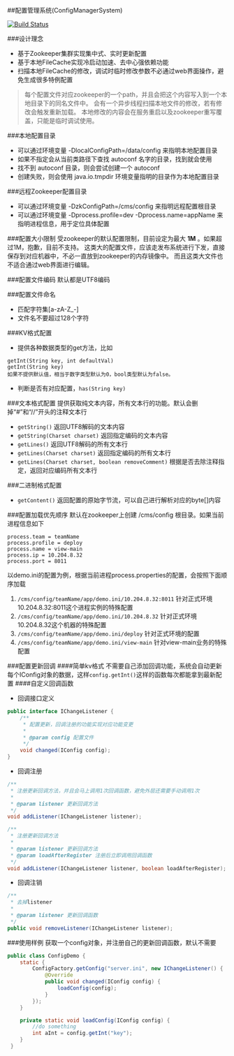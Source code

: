 ##配置管理系统(ConfigManagerSystem)

[![Build Status](https://travis-ci.org/colin-lee/autoconf.svg?branch=master)](https://travis-ci.org/colin-lee/autoconf)

###设计理念
- 基于Zookeeper集群实现集中式、实时更新配置
- 基于本地FileCache实现冷启动加速、去中心强依赖功能
- 扫描本地FileCache的修改，调试时临时修改参数不必通过web界面操作，避免生成很多特例配置

> 每个配置文件对应zookeeper的一个path，并且会把这个内容写入到一个本地目录下的同名文件中。
> 会有一个异步线程扫描本地文件的修改，若有修改会触发重新加载。
> 本地修改的内容会在服务重启以及zookeeper重写覆盖，只能是临时调试使用。

###本地配置目录
- 可以通过环境变量 -DlocalConfigPath=/data/config 来指明本地配置目录
- 如果不指定会从当前类路径下查找 autoconf 名字的目录，找到就会使用
- 找不到 autoconf 目录，则会尝试创建一个 autoconf
- 创建失败，则会使用 java.io.tmpdir 环境变量指明的目录作为本地配置目录

###远程Zookeeper配置目录
- 可以通过环境变量 -DzkConfigPath=/cms/config 来指明远程配置根目录
- 可以通过环境变量 -Dprocess.profile=dev -Dprocess.name=appName 来指明进程信息，用于定位具体配置

###配置大小限制
受zookeeper的默认配置限制，目前设定为最大 **1M** 。如果超过1M，抱歉，目前不支持。
这类大的配置文件，应该走发布系统进行下发，直接保存到对应机器中，不必一直放到zookeeper的内存镜像中。
而且这类大文件也不适合通过web界面进行编辑。

###配置文件编码
默认都是UTF8编码


###配置文件命名
- 匹配字符集\[a-zA-Z_-\]
- 文件名不要超过128个字符

###KV格式配置
- 提供各种数据类型的get方法，比如
```
getInt(String key, int defaultVal)
getInt(String key)
如果不提供默认值，相当于数字类型默认为0，bool类型默认为false。
```        
- 判断是否有对应配置，`has(String key)`

###文本格式配置
提供获取纯文本内容，所有文本行的功能。默认会删掉“\#”和“//”开头的注释文本行

- `getString()` 返回UTF8解码的文本内容
- `getString(Charset charset)` 返回指定编码的文本内容
- `getLines()` 返回UTF8解码的所有文本行
- `getLines(Charset charset)` 返回指定编码的所有文本行
- `getLines(Charset charset, boolean removeComment)` 根据是否去除注释指定，返回对应编码所有文本行


###二进制格式配置
- `getContent()` 返回配置的原始字节流，可以自己进行解析对应的byte\[\]内容

###配置加载优先顺序
默认在zookeeper上创建 /cms/config 根目录。如果当前进程信息如下

    process.team = teamName
    process.profile = deploy
    process.name = view-main
    process.ip = 10.204.8.32
    process.port = 8011


以demo.ini的配置为例，根据当前进程process.properties的配置，会按照下面顺序加载

1. `/cms/config/teamName/app/demo.ini/10.204.8.32:8011` 针对正式环境10.204.8.32:8011这个进程实例的特殊配置
2. `/cms/config/teamName/app/demo.ini/10.204.8.32` 针对正式环境10.204.8.32这个机器的特殊配置
3. `/cms/config/teamName/app/demo.ini/deploy` 针对正式环境的配置
4. `/cms/config/teamName/app/demo.ini/view-main` 针对view-main业务的特殊配置


###配置更新回调
####简单kv格式
不需要自己添加回调功能，系统会自动更新每个IConfig对象的数据，这样`config.getInt()`这样的函数每次都能拿到最新配置
####自定义回调函数
- 回调接口定义

```java
public interface IChangeListener {
    /**
     * 配置更新，回调注册的功能实现对应功能变更
     *
     * @param config 配置文件
     */
    void changed(IConfig config);
}
```
- 回调注册

```java
/**
 * 注册更新回调方法，并且会马上调用1次回调函数，避免外层还需要手动调用1次
 *
 * @param listener 更新回调方法
 */
void addListener(IChangeListener listener);
```
```java
/**
 * 注册更新回调方法
 *
 * @param listener 更新回调方法
 * @param loadAfterRegister 注册后立即调用回调函数
 */
void addListener(IChangeListener listener, boolean loadAfterRegister);
```

- 回调注销

```java
/**
 * 去掉listener
 *
 * @param listener 更新回调函数
 */
public void removeListener(IChangeListener listener);
```

###使用样例
获取一个config对象，并注册自己的更新回调函数，默认不需要

```java
public class ConfigDemo {
    static {
        ConfigFactory.getConfig("server.ini", new IChangeListener() {
            @Override
            public void changed(IConfig config) {
                loadConfig(config);
            }
        });
    }

    private static void loadConfig(IConfig config) {
        //do something
        int aInt = config.getInt("key");
    }
 }
```

